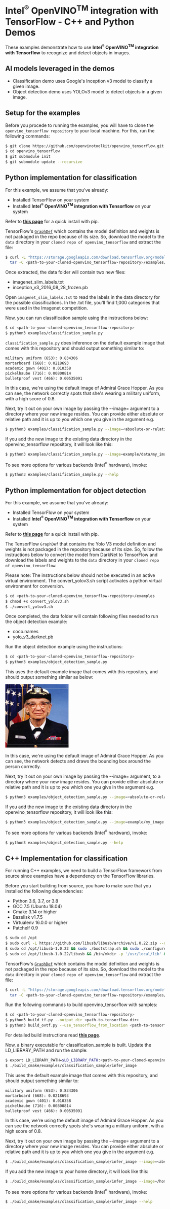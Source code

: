 # Intel<sup>®</sup> OpenVINO<sup>TM</sup> integration with TensorFlow - C++ and Python Demos

These examples demonstrate how to use **Intel<sup>®</sup> </sup> OpenVINO<sup>TM</sup> integration with Tensorflow** to recognize and detect objects in images.

## AI models leveraged in the demos

* Classification demo uses Google's Inception v3 model to classify a given image.
* Object detection demo uses YOLOv3 model to detect objects in a given image.

## Setup for the examples

Before you procede to running the examples, you will have to clone the `openvino_tensorflow repository` to your local machine. For this, run the following commands:  

```bash
$ git clone https://github.com/openvinotoolkit/openvino_tensorflow.git
$ cd openvino_tensorflow
$ git submodule init
$ git submodule update --recursive
```

## Python implementation for classification 

For this example, we assume that you've already:  

* Installed TensorFlow on your system 
* Installed **Intel<sup>®</sup> </sup> OpenVINO<sup>TM</sup> integration with Tensorflow** on your system

Refer to [**this page**](https://github.com/openvinotoolkit/openvino_tensorflow) for a quick install with pip. 

TensorFlow's [`GraphDef`](https://stackoverflow.com/questions/47059848/difference-between-tensorflows-graph-and-graphdef) which contains the model definition and weights is not packaged in the repo because of its size. So, download the model to the `data` directory in your `cloned repo of openvino_tensorflow` and extract the file:

```bash
$ curl -L "https://storage.googleapis.com/download.tensorflow.org/models/inception_v3_2016_08_28_frozen.pb.tar.gz" |
  tar -C <path-to-your-cloned-openvino_tensorflow-repository>/examples/data -xz
```

Once extracted, the data folder will contain two new files:

* imagenet_slim_labels.txt
* inception_v3_2016_08_28_frozen.pb

Open `imagenet_slim_labels.txt` to read the labels in the data directory for the possible classifications. In the .txt file, you'll find 1,000 categories that were used in the Imagenet competition. 

Now, you can run classification sample using the instructions below:


```bash
$ cd <path-to-your-cloned-openvino_tensorflow-repository>
$ python3 examples/classification_sample.py
```

`classification_sample.py` does inference on the default example image that comes with this repository and should output something similar to:

```
military uniform (653): 0.834306
mortarboard (668): 0.0218693
academic gown (401): 0.010358
pickelhaube (716): 0.00800814
bulletproof vest (466): 0.00535091
```

In this case, we're using the default image of Admiral Grace Hopper. As you can see, the network correctly spots that she's wearing a military uniform, with a high score of 0.8.

Next, try it out on your own image by passing the --image= argument to a directory where your new image resides. You can provide either absolute or relative path and it is up to you which one you give in the argument  e.g.

```bash
$ python3 examples/classification_sample.py --image=<absolute-or-relative-path-to-your-image>/my_image.png
```
If you add the new image to the existing data directory in the openvino_tensorflow repository, it will look like this:

```bash
$ python3 examples/classification_sample.py --image=example/data/my_image.png
```

To see more options for various backends (Intel<sup>®</sup> hardware), invoke:
```bash
$ python3 examples/classification_sample.py --help
```
## Python implementation for object detection

For this example, we assume that you've already:  

* Installed TensorFlow on your system
* Installed **Intel<sup>®</sup> </sup> OpenVINO<sup>TM</sup> integration with Tensorflow** on your system

Refer to [**this page**](https://github.com/openvinotoolkit/openvino_tensorflow) for a quick install with pip. 


The TensorFlow `GraphDef` that contains the Yolo V3 model definition and weights is not packaged in the repository because of its size. So, follow the instructions below to convert the model from DarkNet to TensorFlow and download the labels and weights to the `data` directory in your `cloned repo of openvino_tensorflow`:

Please note: The instructions below should not be executed in an active virtual environment. The convert_yolov3.sh script activates a python virtual environment for conversion.

```bash
$ cd <path-to-your-cloned-openvino_tensorflow-repository>/examples
$ chmod +x convert_yolov3.sh
$ ./convert_yolov3.sh
```

Once completed, the data folder will contain following files needed to run the object detection example:

* coco.names
* yolo_v3_darknet.pb

Run the object detection example using the instructions:

```bash
$ cd <path-to-your-cloned-openvino_tensorflow-repository>
$ python3 examples/object_detection_sample.py
```

This uses the default example image that comes with this repository, and should
output something similar as below:

<p align="left">
  <img src="../examples/data/detections.jpg" width="200" height="200" 
</p>

In this case, we're using the default image of Admiral Grace Hopper. As you can see, the network detects and draws the bounding box around the person correctly.

Next, try it out on your own image by passing the --image= argument, to a directory where your new image resides. You can provide either absolute or relative path and it is up to you which one you give in the argument e.g.

```bash
$ python3 examples/object_detection_sample.py --image=<absolute-or-relative-path-to-your-image>/my_image.png
```

If you add the new image to the existing data directory in the openvino_tensorflow repository, it will look like this:

```bash
$ python3 examples/object_detection_sample.py --image=example/my_image.png
```

To see more options for various backends (Intel<sup>®</sup> hardware), invoke:
```bash
$ python3 examples/object_detection_sample.py --help
```


## C++ Implementation for classification 

For running C++ examples, we need to build a TensorFlow framework from source since examples have a dependency on the TensorFlow libraries. 

Before you start building from source, you have to make sure that you installed the following dependencies:

* Python 3.6, 3.7, or 3.8
* GCC 7.5 (Ubuntu 18.04)
* Cmake 3.14 or higher 
* Bazelisk v1.7.5 
* Virtualenv 16.0.0 or higher
* Patchelf 0.9

```bash
$ sudo cd /opt 
$ sudo curl -L https://github.com/libusb/libusb/archive/v1.0.22.zip --output v1.0.22.zip && sudo unzip v1.0.22.zip && rm -rf v1.0.22.zip
$ sudo cd /opt/libusb-1.0.22 && sudo ./bootstrap.sh && sudo ./configure --disable-udev --enable-shared && sudo make -j4
$ sudo cd /opt/libusb-1.0.22/libusb && /bin/mkdir -p '/usr/local/lib' && sudo /bin/bash ../libtool   --mode=install /usr/bin/install -c libusb-1.0.la '/usr/local/lib' && sudo /bin/mkdir -p '/usr/local/include/libusb-1.0' && sudo /usr/bin/install -c -m 644 libusb.h '/usr/local/include/libusb-1.0'
```

TensorFlow's [`GraphDef`](https://stackoverflow.com/questions/47059848/difference-between-tensorflows-graph-and-graphdef) which contains the model definition and weights is not packaged in the repo because of its size. So, download the model to the `data` directory in your `cloned repo of openvino_tensorflow` and extract the file:

```bash
$ curl -L "https://storage.googleapis.com/download.tensorflow.org/models/inception_v3_2016_08_28_frozen.pb.tar.gz" |
  tar -C <path-to-your-cloned-openvino_tensorflow-repository>/examples/data -xz
```

Run the following commands to build openvino_tensorflow with samples:

```bash
$ cd <path-to-your-cloned-openvino_tensorflow-repository>
$ python3 build_tf.py --output_dir <path-to-tensorflow-dir>
$ python3 build_ovtf.py --use_tensorflow_from_location <path-to-tensorflow-dir>
```
For detailed build instructions read [**this page**](https://github.com/openvinotoolkit/openvino_tensorflow/blob/master/docs/BUILD.md).

Now, a binary executable for classification_sample is built. Update the LD_LIBRARY_PATH and run the sample:

```bash
$ export LD_LIBRARY_PATH=$LD_LIBRARY_PATH:<path-to-your-cloned-openvino_tensorflow-repository>/build_cmake/artifacts/lib:<path-to-your-cloned-openvino_tensorflow-repository>/build_cmake/artifacts/tensorflow
$ ./build_cmake/examples/classification_sample/infer_image
```

This uses the default example image that comes with this repository, and should
output something similar to:

```
military uniform (653): 0.834306
mortarboard (668): 0.0218693
academic gown (401): 0.010358
pickelhaube (716): 0.00800814
bulletproof vest (466): 0.00535091
```

In this case, we're using the default image of Admiral Grace Hopper. As you can
see the network correctly spots she's wearing a military uniform, with a high
score of 0.8.

Next, try it out on your own image by passing the --image= argument to a directory where your new image resides. You can provide either absolute or relative path and it is up to you which one you give in the argument  e.g.


```bash
$ ./build_cmake/examples/classification_sample/infer_image --image=<absolute-or-relative-path-to-your-image>/my_image.png
```

If you add the new image to your home directory, it will look like this:

```bash
$ ./build_cmake/examples/classification_sample/infer_image --image=/home/ubuntu/my_image.png
```

To see more options for various backends (Intel<sup>®</sup> hardware), invoke:
```bash
$ ./build_cmake/examples/classification_sample/infer_image --help
```
